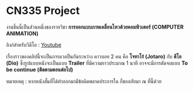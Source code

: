 # CN335 Project

งานชิ้นนี้เป็นส่วนหนึ่งของรายวิชา **การออกแบบภาพเคลื่อนไหวด้วยคอมพิวเตอร์ (COMPUTER ANIMATION)**

ลิงก์สำหรับวิดีโอ : [Youtube](https://youtu.be/BurygThgLLk)


เรื่องราวของคลิปนี้จะเป็นการดวลปืนกันระหว่าง คาวบอย 2 คน คือ **โจทาโร่ (Jotaro)** กับ **ดีโอ (Dio)** ซึ่งรูปแบบหนังจะเป็นแบบ **Trailer** ที่มีความยาวประมาณ 1 นาที อาจจะมีการตัดจบแบบ **To be continue (ติดตามตอนต่อไป)**


หมายเหตุ : หากหนังสั้นที่ได้ทำออกมามีข้อผิดพลาดประการใด ก็ขออภัยมา ณ ที่นี้ด้วย
